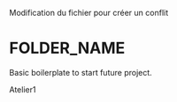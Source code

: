 Modification du fichier pour créer un conflit



# FOLDER_NAME
Basic boilerplate to start future project.

Atelier1


